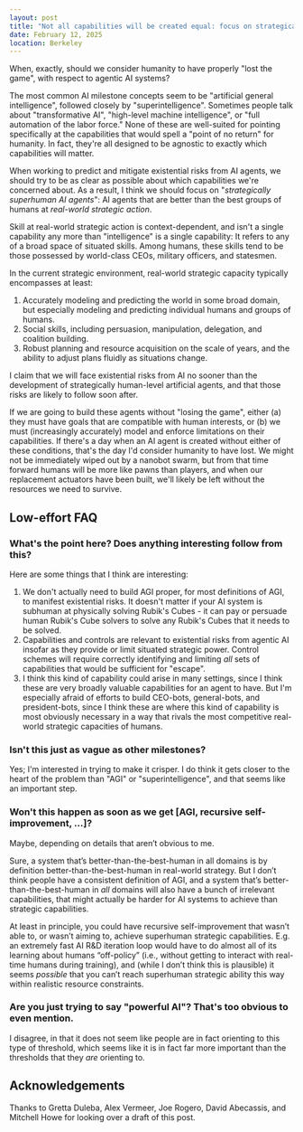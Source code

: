 ```yaml
---
layout: post
title: "Not all capabilities will be created equal: focus on strategically superhuman agents"
date: February 12, 2025
location: Berkeley
---
```


When, exactly, should we consider humanity to have properly "lost the game", with respect to agentic AI systems?

The most common AI milestone concepts seem to be "artificial general intelligence", followed closely by "superintelligence". Sometimes people talk about "transformative AI", "high-level machine intelligence", or "full automation of the labor force." None of these are well-suited for pointing specifically at the capabilities that would spell a "point of no return" for humanity. In fact, they're all designed to be agnostic to exactly which capabilities will matter.

When working to predict and mitigate existential risks from AI agents, we should try to be as clear as possible about which capabilities we're concerned about. As a result, I think we should focus on "*strategically superhuman AI agents*": AI agents that are better than the best groups of humans at *real-world strategic action*.

Skill at real-world strategic action is context-dependent, and isn't a single capability any more than "intelligence" is a single capability: It refers to any of a broad space of situated skills. Among humans, these skills tend to be those possessed by world-class CEOs, military officers, and statesmen.

In the current strategic environment, real-world strategic capacity typically encompasses at least:

1. Accurately modeling and predicting the world in some broad domain, but especially modeling and predicting individual humans and groups of humans.
2. Social skills, including persuasion, manipulation, delegation, and coalition building.
3. Robust planning and resource acquisition on the scale of years, and the ability to adjust plans fluidly as situations change.

I claim that we will face existential risks from AI no sooner than the development of strategically human-level artificial agents, and that those risks are likely to follow soon after.

If we are going to build these agents without "losing the game", either (a) they must have goals that are compatible with human interests, or (b) we must (increasingly accurately) model and enforce limitations on their capabilities. If there's a day when an AI agent is created without either of these conditions, that's the day I'd consider humanity to have lost. We might not be immediately wiped out by a nanobot swarm, but from that time forward humans will be more like pawns than players, and when our replacement actuators have been built, we'll likely be left without the resources we need to survive.

## Low-effort FAQ

### What's the point here? Does anything interesting follow from this?

Here are some things that I think are interesting:

1. We don't actually need to build AGI proper, for most definitions of AGI, to manifest existential risks. It doesn't matter if your AI system is subhuman at physically solving Rubik's Cubes - it can pay or persuade human Rubik's Cube solvers to solve any Rubik's Cubes that it needs to be solved.
2. Capabilities and controls are relevant to existential risks from agentic AI insofar as they provide or limit situated strategic power. Control schemes will require correctly identifying and limiting *all* sets of capabilities that would be sufficient for "escape".
3. I think this kind of capability could arise in many settings, since I think these are very broadly valuable capabilities for an agent to have. But I'm especially afraid of efforts to build CEO-bots, general-bots, and president-bots, since I think these are where this kind of capability is most obviously necessary in a way that rivals the most competitive real-world strategic capacities of humans.

### Isn't this just as vague as other milestones?

Yes; I'm interested in trying to make it crisper. I do think it gets closer to the heart of the problem than "AGI" or "superintelligence", and that seems like an important step.

### Won't this happen as soon as we get \[AGI, recursive self-improvement, ...\]?

Maybe, depending on details that aren’t obvious to me.

Sure, a system that’s better-than-the-best-human in all domains is by definition better-than-the-best-human in real-world strategy. But I don’t think people have a consistent definition of AGI, and a system that’s better-than-the-best-human in *all* domains will also have a bunch of irrelevant capabilities, that might actually be harder for AI systems to achieve than strategic capabilities.

At least in principle, you could have recursive self-improvement that wasn’t able to, or wasn’t aiming to, achieve superhuman strategic capabilities. E.g. an extremely fast AI R&D iteration loop would have to do almost all of its learning about humans “off-policy” (i.e., without getting to interact with real-time humans during training), and (while I don’t think this is plausible) it seems *possible* that you can’t reach superhuman strategic ability this way within realistic resource constraints.

### Are you just trying to say "powerful AI"? That's too obvious to even mention.

I disagree, in that it does not seem like people are in fact orienting to this type of threshold, which seems like it is in fact far more important than the thresholds that they *are* orienting to.

## Acknowledgements
Thanks to Gretta Duleba, Alex Vermeer, Joe Rogero, David Abecassis, and Mitchell Howe for looking over a draft of this post.

